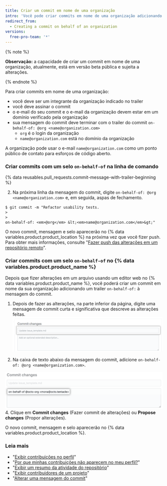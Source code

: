 ```yaml
---
title: Criar um commit em nome de uma organização
intro: 'Você pode criar commits em nome de uma organização adicionando um trailer à mensagem do commit. Os commits atribuídos a uma organização incluem um selo "em nome de" no {% data variables.product.product_name %}.'
redirect_from:
  - Creating a commit on behalf of an organization
versions:
  free-pro-team: '*'
---
```


{% note %}

**Observação:** a capacidade de criar um commit em nome de uma organização, atualmente, está em versão beta pública e sujeita a alterações.

{% endnote %}

Para criar commits em nome de uma organização:

- você deve ser um integrante da organização indicado no trailer
- você deve assinar o commit
- o e-mail do seu commit e o e-mail da organização devem estar em um domínio verificado pela organização
- sua mensagem do commit deve terminar com o trailer do commit `on-behalf-of: @org <name@organization.com>`
  - `org` é o login da organização
  - `name@organization.com` está no domínio da organização

A organização pode usar o e-mail `name@organization.com` como um ponto público de contato para esforços de código aberto.

### Criar commits com um selo `on-behalf-of` na linha de comando

{% data reusables.pull_requests.commit-message-with-trailer-beginning %}

2. Na próxima linha da mensagem do commit, digite `on-behalf-of: @org <name@organization.com>` e, em seguida, aspas de fechamento.

  ```shell
  $ git commit -m "Refactor usability tests.
  >
  >
  on-behalf-of: <em>@org</em> &lt;<em>name@organization.com</em>&gt;"
  ```

O novo commit, mensagem e selo aparecerão no {% data variables.product.product_location %} na próxima vez que você fizer push. Para obter mais informações, consulte "[Fazer push das alterações em um repositório remoto](/articles/pushing-commits-to-a-remote-repository/)".

### Criar commits com um selo `on-behalf-of` no {% data variables.product.product_name %}

Depois que fizer alterações em um arquivo usando um editor web no {% data variables.product.product_name %}, você poderá criar um commit em nome da sua organização adicionando um trailer `on-behalf-of:` à mensagem do commit.

1. Depois de fazer as alterações, na parte inferior da página, digite uma mensagem de commit curta e significativa que descreve as alterações feitas. ![Mensagem do commit para sua alteração](/assets/images/help/repository/write-commit-message-quick-pull.png)

2. Na caixa de texto abaixo da mensagem do commit, adicione `on-behalf-of: @org <name@organization.com>`.

  ![Exemplo de trailer on-behalf-of da mensagem do commit na segunda caixa de texto da mensagem do commit](/assets/images/help/repository/write-commit-message-on-behalf-of-trailer.png)
4. Clique em **Commit changes** (Fazer commit de alterações) ou **Propose changes** (Propor alterações).

O novo commit, mensagem e selo aparecerão no {% data variables.product.product_location %}.

### Leia mais

- "[Exibir contribuições no perfil](/articles/viewing-contributions-on-your-profile)"
- "[Por que minhas contribuições não aparecem no meu perfil?](/articles/why-are-my-contributions-not-showing-up-on-my-profile)"
- "[Exibir um resumo da atividade do repositório](/articles/viewing-a-summary-of-repository-activity)"
- "[Exibir contribuidores de um projeto](/articles/viewing-a-projects-contributors)"
- "[Alterar uma mensagem do commit](/articles/changing-a-commit-message)"
